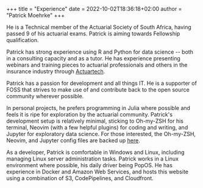 +++
title = "Experience"
date = 2022-10-02T18:36:18+02:00
author = "Patrick Moehrke"
+++

He is a Technical member of the Actuarial Society of South Africa, having passed 9 of his actuarial exams. Patrick is aiming towards Fellowship qualification.

Patrick has strong experience using R and Python for data science -- both in a consulting capacity and as a tutor. He has experience presenting webinars and training pieces to actuarial professionals and others in the insurance industry through [Actuartech](https://actuartech.com).

Patrick has a passion for development and all things IT. He is a supporter of FOSS that strives to make use of and contribute back to the open source community wherever possible.

In personal projects, he prefers programming in Julia where possible and feels it is ripe for exploration by the actuarial community. Patrick's development setup is relatively minimal, sticking to Oh-my-ZSH for his terminal, Neovim (with a few helpful plugins) for coding and writing, and Jupyter for exploratory data science. For those interested, the Oh-my-ZSH, Neovim, and Jupyter config files are backed up [here](https://github.com/patrickm663/config-files).

As a developer, Patrick is comfortable in Windows and Linux, including managing Linux server administration tasks. Patrick works in a Linux environment where possible, his daily driver being PopOS. He has experience in Docker and Amazon Web Services, and hosts this website using a combination of S3, CodePipelines, and Cloudfront.
